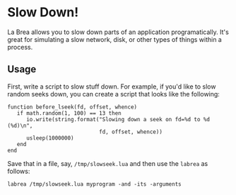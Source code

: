 # Slow Down!

La Brea allows you to slow down parts of an application
programatically.  It's great for simulating a slow network, disk, or
other types of things within a process.

## Usage

First, write a script to slow stuff down.  For example, if you'd like
to slow random seeks down, you can create a script that looks like the
following:

    function before_lseek(fd, offset, whence)
       if math.random(1, 100) == 13 then
          io.write(string.format("Slowing down a seek on fd=%d to %d (%d)\n",
                                 fd, offset, whence))
          usleep(1000000)
       end
    end

Save that in a file, say, `/tmp/slowseek.lua` and then use the
`labrea` as follows:

    labrea /tmp/slowseek.lua myprogram -and -its -arguments

